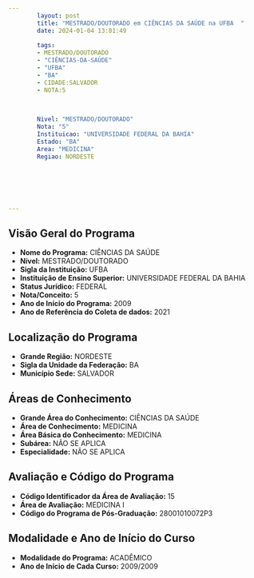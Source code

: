 ```yaml
---
        layout: post
        title: "MESTRADO/DOUTORADO em CIÊNCIAS DA SAÚDE na UFBA  "
        date: 2024-01-04 13:01:49
     
        tags:
        - MESTRADO/DOUTORADO
        - "CIÊNCIAS-DA-SAÚDE"
        - "UFBA"
        - "BA"
        - CIDADE:SALVADOR
        - NOTA:5
        
       

        Nivel: "MESTRADO/DOUTORADO"
        Nota: "5"
        Instituicao: "UNIVERSIDADE FEDERAL DA BAHIA"
        Estado: "BA"
        Area: "MEDICINA"
        Regiao: NORDESTE
        
        
        
        
        
        
---
```

## Visão Geral do Programa
- **Nome do Programa:** CIÊNCIAS DA SAÚDE
- **Nível:** MESTRADO/DOUTORADO
- **Sigla da Instituição:** UFBA
- **Instituição de Ensino Superior:** UNIVERSIDADE FEDERAL DA BAHIA
- **Status Jurídico:** FEDERAL
- **Nota/Conceito:** 5
- **Ano de Início do Programa:** 2009
- **Ano de Referência do Coleta de dados:** 2021

## Localização do Programa
- **Grande Região:** NORDESTE
- **Sigla da Unidade da Federação:** BA
- **Município Sede:** SALVADOR

## Áreas de Conhecimento
- **Grande Área do Conhecimento:** CIÊNCIAS DA SAÚDE
- **Área de Conhecimento:** MEDICINA
- **Área Básica do Conhecimento:** MEDICINA
- **Subárea:** NÃO SE APLICA
- **Especialidade:** NÃO SE APLICA

## Avaliação e Código do Programa
- **Código Identificador da Área de Avaliação:** 15
- **Área de Avaliação:** MEDICINA I
- **Código do Programa de Pós-Graduação:** 28001010072P3


## Modalidade e Ano de Início do Curso
- **Modalidade do Programa:** ACADÊMICO
- **Ano de Início de Cada Curso:** 2009/2009
